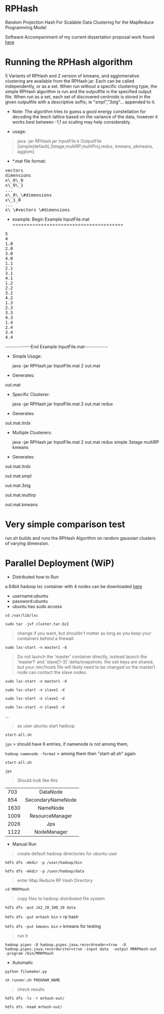 RPHash
======

Random Projection Hash For Scalable Data Clustering for the MapReduce Programming Model

Software Accompaniment of my current dissertation proposal work found
[here](https://github.com/leecarraher/nsf_proposal) 


Running the RPHash algorithm
=============================
5 Variants of RPHash and 2 version of kmeans, and agglomerative clustering are available from the RPHash jar. Each can be called independently, or as a set.
When run without a specific clustering type, the simple RPHash algorithm is run and the outputfile is the specified output file.
When run as a set, each set of discovered centroids is stored in the given outputfile with a descriptive suffix, ie "smpl","3stg"... appended to it.

* Note: The algorithm tries to guess a good energy constellation for decoding the leech lattice based on the variance of the data, however it works best between -1,1  so scaling may help considerably.

* usage: 

> java -jar RPHash.jar InputFile k OutputFile [simple(default),3stage,multiRP,multiProj,redux, kmeans, pkmeans, agglom]

* \*.mat file format:
<pre>
vectors
dimensions
x\_0\_0
x\_0\_1
...
x\_0\_\#dimensions
x\_1_0
...
x\_\#vectors_\#dimensions
</pre>

* example:
Begin Example InputFile.mat
=======================================
<pre>
5
4
1.0
2.0
3.0
4.0
1.1
2.1
3.1
4.1
1.2
2.2
3.2
4.2
1.3
2.3
3.3
4.3
1.4
2.4
3.4
4.4
</pre>
-------------End Example InputFile.mat------------

* Simple Usage:
    > 
    java -jar RPHash.jar InputFile.mat 2 out.mat

* Generates: 

out.mat

* Specific Clusterer:
    > 
    java -jar RPHash.jar InputFile.mat 2 out.mat redux

* Generates: 

 out.mat.itrdx

* Multiple Clusterers:
    > 
    java -jar RPHash.jar InputFile.mat 2 out.mat redux simple 3stage multiRP kmeans

* Generates:

 out.mat.itrdx
 
 out.mat.smpl
 
 out.mat.3stg
 
 out.mat.multirp
 
 out.mat.kmeans



Very simple comparison test
===========================
run.sh builds and runs the RPHash Algorithm on random gaussian clusters of 
varying dimension.

Parallel Deployment (WiP)
=========================

* Distributed how to Run

a 64bit hadoop lxc container with 4 nodes can be downloaded [here](http://homepages.uc.edu/~carrahle/cluster.tar.bz2 "Hadoop Containers")

* username:ubuntu 
* password:ubuntu
* ubuntu has sudo access

`cd /var/lib/lxc`

`sudo tar -jxf cluster.tar.bz2`

> change if you want, but shouldn't matter as long as you keep your containers 
> behind a firewall.

`sudo lxc-start -n master1 -d`

> Do not launch the 'master' container directly, instead 
> launch the 'master1' and 'slave[1-3]' delta/snapshots.
> the ssh keys are shared, but your /etc/hosts file will likely need to be changed
> so the master1 node can contact the slave nodes.

`sudo lxc-start -n master1 -d`

`sudo lxc-start -n slave1 -d`

`sudo lxc-start -n slave2 -d`

`sudo lxc-start -n slave3 -d`

...



> as user ubuntu start hadoop

`start-all.sh`

`jps` > should have 6 entries, if namenode is not among them, 

`hadoop namenode -format` > among them then "start-all.sh" again

`start-all.sh`

`jps`

> Should look like this







|      |                   |
| ---- |:-----------------:|
| 703  | DataNode          |
| 854  | SecondaryNameNode |
| 1630 | NameNode          |
| 1009 | ResourceManager   |
| 2026 | Jps               |
| 1122 | NodeManager       |

* Manual Run
> create default hadoop directories for ubuntu user

`hdfs dfs -mkdir -p /user/hadoop/bin`

`hdfs dfs -mkdir -p /user/hadoop/data`

> enter Map Reduce RP Hash Directory

`cd MRRPHash`

> copy files to hadoop distributed file system

`hdfs dfs -put ik2_10_100_10 data`

`hdfs dfs -put mrhash bin` > rp hash

`hdfs dfs -put kmeans bin` > kmeans for testing


> run it

`hadoop pipes -D hadoop.pipes.java.recordreader=true  -D
hadoop.pipes.java.recordwriter=true -input data  -output MRRPHash-out -program
 /bin/MRRPHash `

* Automatic

`python filemaker.py`

`sh runner.sh PROGRAM_NAME`


> check results

`hdfs dfs -ls -r mrhash-out/`

`hdfs dfs -head mrhash-out/`







